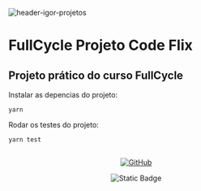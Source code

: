 ![header-igor-projetos](./assets/src/img/github-projetcs-header.jpg)

# FullCycle Projeto Code Flix

## Projeto prático do curso FullCycle

Instalar as depencias do projeto:
```
yarn
```

Rodar os testes do projeto:
```
yarn test
```

##

<div align="center">

[![GitHub](https://img.shields.io/badge/GitHub-Igor_Lage-blue?style=social&logo=github)](https://github.com/igor-rl) 

![Static Badge](https://img.shields.io/badge/25--02--2024-black)


</div>
